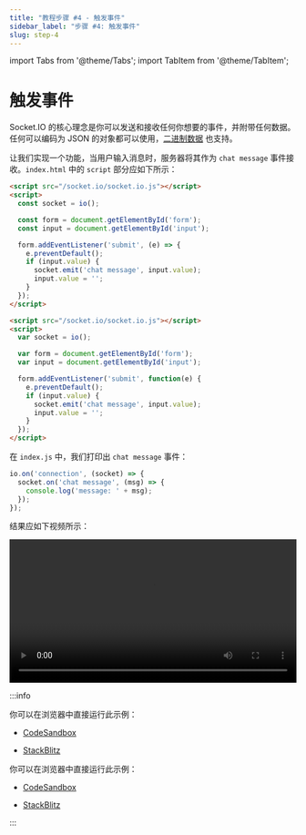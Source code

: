 ```yaml
---
title: "教程步骤 #4 - 触发事件"
sidebar_label: "步骤 #4: 触发事件"
slug: step-4
---
```


import Tabs from '@theme/Tabs';
import TabItem from '@theme/TabItem';

# 触发事件

Socket.IO 的核心理念是你可以发送和接收任何你想要的事件，并附带任何数据。任何可以编码为 JSON 的对象都可以使用，[二进制数据](/blog/introducing-socket-io-1-0/#binary) 也支持。

让我们实现一个功能，当用户输入消息时，服务器将其作为 `chat message` 事件接收。`index.html` 中的 `script` 部分应如下所示：

<Tabs groupId="syntax">
  <TabItem value="es6" label="ES6" default>

```html
<script src="/socket.io/socket.io.js"></script>
<script>
  const socket = io();

  const form = document.getElementById('form');
  const input = document.getElementById('input');

  form.addEventListener('submit', (e) => {
    e.preventDefault();
    if (input.value) {
      socket.emit('chat message', input.value);
      input.value = '';
    }
  });
</script>
```

  </TabItem>
  <TabItem value="es5" label="ES5">

```html
<script src="/socket.io/socket.io.js"></script>
<script>
  var socket = io();

  var form = document.getElementById('form');
  var input = document.getElementById('input');

  form.addEventListener('submit', function(e) {
    e.preventDefault();
    if (input.value) {
      socket.emit('chat message', input.value);
      input.value = '';
    }
  });
</script>
```

  </TabItem>
</Tabs>

在 `index.js` 中，我们打印出 `chat message` 事件：

```js
io.on('connection', (socket) => {
  socket.on('chat message', (msg) => {
    console.log('message: ' + msg);
  });
});
```

结果应如下视频所示：

<video controls width="100%"><source src="https://i.cloudup.com/transcoded/zboNrGSsai.mp4" /></video>

:::info

<Tabs groupId="lang">
  <TabItem value="cjs" label="CommonJS" default attributes={{ className: 'display-none' }}>

你可以在浏览器中直接运行此示例：

- [CodeSandbox](https://codesandbox.io/p/sandbox/github/socketio/chat-example/tree/cjs/step4?file=index.js)
- [StackBlitz](https://stackblitz.com/github/socketio/chat-example/tree/cjs/step4?file=index.js)


  </TabItem>
  <TabItem value="mjs" label="ES modules" attributes={{ className: 'display-none' }}>

你可以在浏览器中直接运行此示例：

- [CodeSandbox](https://codesandbox.io/p/sandbox/github/socketio/chat-example/tree/esm/step4?file=index.js)
- [StackBlitz](https://stackblitz.com/github/socketio/chat-example/tree/esm/step4?file=index.js)


  </TabItem>
</Tabs>

:::